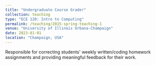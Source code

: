 ```yaml
---
title: "Undergraduate Course Grader"
collection: teaching
type: "ECE 120: Intro to Computing"
permalink: /teaching/2015-spring-teaching-1
venue: "University of Illinois Urbana-Champaign"
date: 2023-01-01
location: "Champaign, USA"
---
```


Responsible for correcting students' weekly written/coding homework assignments and providing meaningful feedback for their work.
